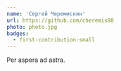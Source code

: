 ```yaml
---
name: 'Сергей Черемискин'
url: https://github.com/cheremis88
photo: photo.jpg
badges:
  - first-contribution-small
---
```


Per aspera ad astra.
